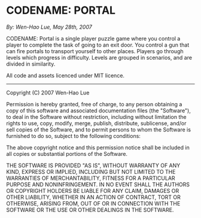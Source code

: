 CODENAME: PORTAL
================
*By: Wen-Hao Lue, May 28th, 2007*

CODENAME: Portal is a single player puzzle game where you 
control a player to complete the task of going to an exit 
door.  You control a gun that can fire portals to 
transport yourself to other places.  Players go through 
levels which progress in difficulty.  Levels are grouped 
in scenarios, and are divided in similarity.

All code and assets licenced under MIT licence.

---------------------------------------------------------

Copyright (C) 2007 Wen-Hao Lue

Permission is hereby granted, free of charge, to any person obtaining a copy of
this software and associated documentation files (the "Software"), to deal in
the Software without restriction, including without limitation the rights to
use, copy, modify, merge, publish, distribute, sublicense, and/or sell copies
of the Software, and to permit persons to whom the Software is furnished to do
so, subject to the following conditions:

The above copyright notice and this permission notice shall be included in all
copies or substantial portions of the Software.

THE SOFTWARE IS PROVIDED "AS IS", WITHOUT WARRANTY OF ANY KIND, EXPRESS OR
IMPLIED, INCLUDING BUT NOT LIMITED TO THE WARRANTIES OF MERCHANTABILITY,
FITNESS FOR A PARTICULAR PURPOSE AND NONINFRINGEMENT. IN NO EVENT SHALL THE
AUTHORS OR COPYRIGHT HOLDERS BE LIABLE FOR ANY CLAIM, DAMAGES OR OTHER
LIABILITY, WHETHER IN AN ACTION OF CONTRACT, TORT OR OTHERWISE, ARISING FROM,
OUT OF OR IN CONNECTION WITH THE SOFTWARE OR THE USE OR OTHER DEALINGS IN THE
SOFTWARE.